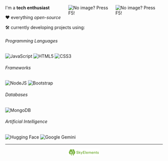 <a href="https://github.com/yewshanooi?tab=repositories" target="_blank"><img width="30%" align="right" src="https://github-readme-stats.vercel.app/api?username=yewshanooi&hide_title=true&hide_rank=true&hide_border=true&icon_color=ff6d00&show_icons=true&text_color=c8c8c8&bg_color=0d1117&count_private=true/" title="View my repositories!" alt="No image? Press F5!"></a>

<a href="https://github.com/yewshanooi?tab=repositories" target="_blank"><img width="30%" align="right" src="https://github-readme-stats.vercel.app/api/top-langs/?username=yewshanooi&bg_color=0d1117&text_color=c8c8c8&layout=compact&hide_title=true&hide_border=true" title="View my repositories!" alt="No image? Press F5!"></a>

I'm a **tech enthusiast**

❤️ everything *open-source*

🛠️ currently developing projects using:
###### Programming Languages
![JavaScript](https://img.shields.io/badge/JavaScript-%23323330.svg?style=flat&logo=javascript&logoColor=%23F7DF1E) ![HTML5](https://img.shields.io/badge/HTML-%23E34F26.svg?style=flat&logo=html5&logoColor=white) ![CSS3](https://img.shields.io/badge/CSS-%231572B6.svg?style=flat&logo=css3&logoColor=white)

###### Frameworks
![NodeJS](https://img.shields.io/badge/Node.js-6DA55F?style=flat&logo=node.js&logoColor=white) ![Bootstrap](https://img.shields.io/badge/Bootstrap-%238511FA.svg?style=flat&logo=bootstrap&logoColor=white)

###### Databases
![MongoDB](https://img.shields.io/badge/MongoDB-%234ea94b.svg?style=flat&logo=mongodb&logoColor=white)

###### Artificial Intelligence
![Hugging Face](https://img.shields.io/badge/Hugging%20Face-FFD21E?style=flat&logo=huggingface&logoColor=black) ![Google Gemini](https://img.shields.io/badge/Google%20Gemini-886FBF?style=flat&logo=googlegemini&logoColor=white)

***

<p align="center">
  <a href="https://skyelements.github.io/" title="SkyElements"><img width="20%" alt="SkyElements Logo" src="assets/skyelements.png"></a>
</p>

